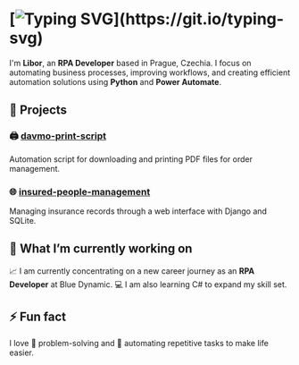 # [![Typing SVG](https://readme-typing-svg.herokuapp.com?font=Pixelify+Sans&size=30&pause=1000&color=0366D6&width=435&lines=Hi+there!)](https://git.io/typing-svg)

I'm **Libor**, an **RPA Developer** based in Prague, Czechia. I focus on automating business processes, improving workflows, and creating efficient automation solutions using **Python** and **Power Automate**.

## 🚀 Projects

### 🖨️ [davmo-print-script](https://github.com/liborgit/davmo-print-script)
Automation script for downloading and printing PDF files for order management.

### 🌐 [insured-people-management](https://github.com/liborgit/insured-people-management)
Managing insurance records through a web interface with Django and SQLite.

## 🌱 What I’m currently working on
📈 I am currently concentrating on a new career journey as an **RPA Developer** at Blue Dynamic.
💻 I am also learning C# to expand my skill set.

## ⚡ Fun fact
I love 🧠 problem-solving and 🤖 automating repetitive tasks to make life easier.
